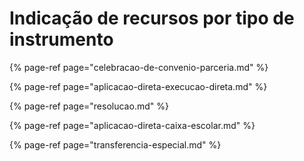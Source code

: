 # Indicação de recursos por tipo de instrumento

{% page-ref page="celebracao-de-convenio-parceria.md" %}

{% page-ref page="aplicacao-direta-execucao-direta.md" %}

{% page-ref page="resolucao.md" %}

{% page-ref page="aplicacao-direta-caixa-escolar.md" %}

{% page-ref page="transferencia-especial.md" %}




